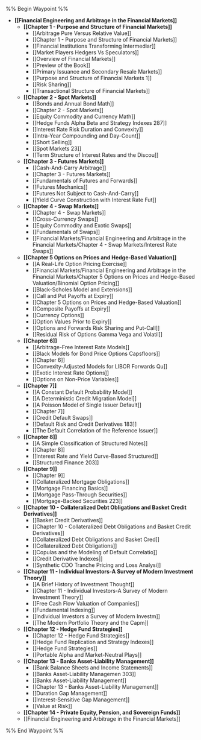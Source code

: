 %% Begin Waypoint %%
- **[[Financial Engineering and Arbitrage in the Financial Markets]]**
	- **[[Chapter 1 - Purpose and Structure of Financial Markets]]**
		- [[Arbitrage Pure Versus Relative Value]]
		- [[Chapter 1 - Purpose and Structure of Financial Markets]]
		- [[Financial Institutions Transforming Intermediar]]
		- [[Market Players Hedgers Vs Speculators]]
		- [[Overview of Financial Markets]]
		- [[Preview of the Book]]
		- [[Primary Issuance and Secondary Resale Markets]]
		- [[Purpose and Structure of Financial Markets 1]]
		- [[Risk Sharing]]
		- [[Transactional Structure of Financial Markets]]
	- **[[Chapter 2 - Spot Markets]]**
		- [[Bonds and Annual Bond Math]]
		- [[Chapter 2 - Spot Markets]]
		- [[Equity Commodity and Currency Math]]
		- [[Hedge Funds Alpha Beta and Strategy Indexes 287]]
		- [[Interest Rate Risk Duration and Convexity]]
		- [[Intra-Year Compounding and Day-Count]]
		- [[Short Selling]]
		- [[Spot Markets 23]]
		- [[Term Structure of Interest Rates and the Discou]]
	- **[[Chapter 3 - Futures Markets]]**
		- [[Cash-And-Carry Arbitrage]]
		- [[Chapter 3 - Futures Markets]]
		- [[Fundamentals of Futures and Forwards]]
		- [[Futures Mechanics]]
		- [[Futures Not Subject to Cash-And-Carry]]
		- [[Yield Curve Construction with Interest Rate Fut]]
	- **[[Chapter 4 - Swap Markets]]**
		- [[Chapter 4 - Swap Markets]]
		- [[Cross-Currency Swaps]]
		- [[Equity Commodity and Exotic Swaps]]
		- [[Fundamentals of Swaps]]
		- [[Financial Markets/Financial Engineering and Arbitrage in the Financial Markets/Chapter 4 - Swap Markets/Interest Rate Swaps]]
	- **[[Chapter 5 Options on Prices and Hedge-Based Valuation]]**
		- [[A Real-Life Option Pricing Exercise]]
		- [[Financial Markets/Financial Engineering and Arbitrage in the Financial Markets/Chapter 5 Options on Prices and Hedge-Based Valuation/Binomial Option Pricing]]
		- [[Black-Scholes Model and Extensions]]
		- [[Call and Put Payoffs at Expiry]]
		- [[Chapter 5 Options on Prices and Hedge-Based Valuation]]
		- [[Composite Payoffs at Expiry]]
		- [[Currency Options]]
		- [[Option Values Prior to Expiry]]
		- [[Options and Forwards Risk Sharing and Put-Call]]
		- [[Residual Risk of Options Gamma Vega and Volatil]]
	- **[[Chapter 6]]**
		- [[Arbitrage-Free Interest Rate Models]]
		- [[Black Models for Bond Price Options Capsfloors]]
		- [[Chapter 6]]
		- [[Convexity-Adjusted Models for LIBOR Forwards Qu]]
		- [[Exotic Interest Rate Options]]
		- [[Options on Non-Price Variables]]
	- **[[Chapter 7]]**
		- [[A Constant Default Probability Model]]
		- [[A Deterministic Credit Migration Model]]
		- [[A Poisson Model of Single Issuer Default]]
		- [[Chapter 7]]
		- [[Credit Default Swaps]]
		- [[Default Risk and Credit Derivatives 183]]
		- [[The Default Correlation of the Reference Issuer]]
	- **[[Chapter 8]]**
		- [[A Simple Classification of Structured Notes]]
		- [[Chapter 8]]
		- [[Interest Rate and Yield Curve-Based Structured]]
		- [[Structured Finance 203]]
	- **[[Chapter 9]]**
		- [[Chapter 9]]
		- [[Collateralized Mortgage Obligations]]
		- [[Mortgage Financing Basics]]
		- [[Mortgage Pass-Through Securities]]
		- [[Mortgage-Backed Securities 223]]
	- **[[Chapter 10 - Collateralized Debt Obligations and Basket Credit Derivatives]]**
		- [[Basket Credit Derivatives]]
		- [[Chapter 10 - Collateralized Debt Obligations and Basket Credit Derivatives]]
		- [[Collateralized Debt Obligations and Basket Cred]]
		- [[Collateralized Debt Obligations]]
		- [[Copulas and the Modeling of Default Correlatio]]
		- [[Credit Derivative Indexes]]
		- [[Synthetic CDO Tranche Pricing and Loss Analysi]]
	- **[[Chapter 11 - Individual Investors-A Survey of Modern Investment Theory]]**
		- [[A Brief History of Investment Thought]]
		- [[Chapter 11 - Individual Investors-A Survey of Modern Investment Theory]]
		- [[Free Cash Flow Valuation of Companies]]
		- [[Fundamental Indexing]]
		- [[Individual Investors a Survey of Modern Investm]]
		- [[The Modern Portfolio Theory and the Capm]]
	- **[[Chapter 12 - Hedge Fund Strategies]]**
		- [[Chapter 12 - Hedge Fund Strategies]]
		- [[Hedge Fund Replication and Strategy Indexes]]
		- [[Hedge Fund Strategies]]
		- [[Portable Alpha and Market-Neutral Plays]]
	- **[[Chapter 13 - Banks Asset-Liability Management]]**
		- [[Bank Balance Sheets and Income Statements]]
		- [[Banks Asset-Liability Managemen 303]]
		- [[Banks Asset-Liability Management]]
		- [[Chapter 13 - Banks Asset-Liability Management]]
		- [[Duration Gap Management]]
		- [[Interest-Sensitive Gap Management]]
		- [[Value at Risk]]
	- **[[Chapter 14 - Private Equity, Pension, and Sovereign Funds]]**
	- [[Financial Engineering and Arbitrage in the Financial Markets]]

%% End Waypoint %%